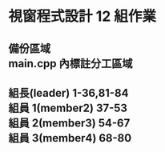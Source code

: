 # 視窗程式設計 12 組作業

備份區域</br>
main.cpp 內標註分工區域</br>
---
組長(leader) 1-36,81-84</br>
組員 1(member2) 37-53</br>
組員 2(member3) 54-67</br>
組員 3(member4) 68-80</br>
---

